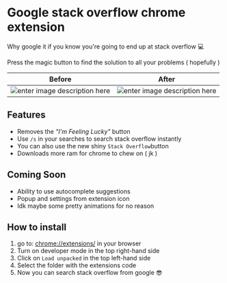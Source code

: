 # Google stack overflow chrome extension

Why google it if you know you're going to end up at stack overflow 💻

Press the magic button to find the solution to all your problems ( hopefully )

| Before | After |
|--|--|
| ![enter image description here](https://i.ibb.co/sqRPndk/Screen-Shot-2021-04-05-at-8-05-31-pm.png%22%20alt=%22Screen-Shot-2021-04-05-at-8-05-31-pm) | ![enter image description here](https://i.ibb.co/XbRMYSC/Screen-Shot-2021-04-05-at-8-05-41-pm.png%22%20alt=%22Screen-Shot-2021-04-05-at-8-05-41-pm) |

## Features

- Removes the *"I'm Feeling Lucky"* button
- Use `/s` in your searches to search stack overflow instantly
- You can also use the new shiny `Stack Overflow`button
- Downloads more ram for chrome to chew on ( jk )

## Coming Soon

- Ability to use autocomplete suggestions
- Popup and settings from extension icon
- Idk maybe some pretty animations for no reason

## How to install

1. go to: [chrome://extensions/](chrome://extensions/) in your browser
2. Turn on developer mode in the top right-hand side
3. Click on `Load unpacked` in the top left-hand side
4. Select the folder with the extensions code
5. Now you can search stack overflow from google 😎
